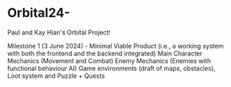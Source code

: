 # Orbital24-
Paul and Kay Hian's Orbital Project!

Milestone 1 (3 June 2024) - Minimal Viable Product  (i.e., a working system with both the frontend and the backend integrated)
Main Character Mechanics (Movement and Combat)
Enemy Mechanics (Enemies with functional behaviour AI)
Game environments (draft of maps, obstacles), Loot system and Puzzle + Quests
